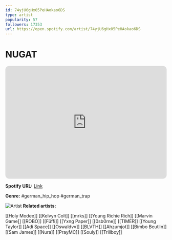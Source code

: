 ```yaml
---
id: 74yjU6gHx05PeHAokao6DS
type: artist
popularity: 57
followers: 17353
url: https://open.spotify.com/artist/74yjU6gHx05PeHAokao6DS
---
```

# NUGAT

<iframe style="border-radius:12px" src="https://open.spotify.com/embed/artist/74yjU6gHx05PeHAokao6DS" width="100%" height="352" frameBorder="0" allowfullscreen="" allow="autoplay; clipboard-write; encrypted-media; fullscreen; picture-in-picture" loading="lazy"></iframe>

**Spotify URL:** [Link](https://open.spotify.com/artist/74yjU6gHx05PeHAokao6DS)

**Genre:**  #german_hip_hop #german_trap

![Artist](https://i.scdn.co/image/ab6761610000e5ebcc1efc33feda17f4ffbd9872)
**Related artists:**

[[Holy Modee]]
[[Kelvyn Colt]]
[[mrks]]
[[Young Richie Rich]]
[[Marvin Game]]
[[ROBO]]
[[Füffi]]
[[Yxng Paper]]
[[0sb0rne]]
[[TIMER]]
[[Young Taylor]]
[[Adi Space]]
[[Oswaldvv]]
[[BLVTH]]
[[Ahzumjot]]
[[Bimbo Beutlin]]
[[Sam James]]
[[Nura]]
[[PrayMC]]
[[Souly]]
[[Trillboy]]
